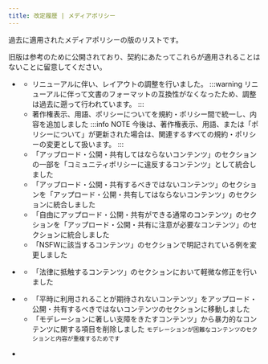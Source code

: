 ```yaml
---
title: 改定履歴 | メディアポリシー
---
```

過去に適用されたメディアポリシーの版のリストです。

旧版は参考のために公開されており、契約にあたってこれらが適用されることはないことに留意してください。

- [<dateTip :date="1759244400000" fuzzyness="minute" />](./1759244400)
	- リニューアルに伴い、レイアウトの調整を行いました。
		:::warning
		リニューアルに伴って文書のフォーマットの互換性がなくなったため、調整は過去に遡って行われています。
		:::
	- 著作権表示、用語、ポリシーについてを規約・ポリシー間で統一し、内容を追加しました
		:::info NOTE
		今後は、著作権表示、用語、または「ポリシーについて」が更新された場合は、関連するすべての規約・ポリシーの変更として扱います。
		:::
	- 「アップロード・公開・共有してはならないコンテンツ」のセクションの一部を「コミュニティポリシーに違反するコンテンツ」として統合しました
	- 「アップロード・公開・共有するべきではないコンテンツ」のセクションを「アップロード・公開・共有してはならないコンテンツ」のセクションに統合しました
	- 「自由にアップロード・公開・共有ができる通常のコンテンツ」のセクションを「アップロード・公開・共有に注意が必要なコンテンツ」のセクションに統合しました
	- 「NSFWに該当するコンテンツ」のセクションで明記されている例を変更しました

- [<dateTip :date="1702306800000" fuzzyness="minute" />](./1702306800)
	- 「法律に抵触するコンテンツ」のセクションにおいて軽微な修正を行いました

- [<dateTip :date="1690815600000" fuzzyness="minute" />](./1690815600)
	- 「平時に利用されることが期待されないコンテンツ」をアップロード・公開・共有するべきではないコンテンツのセクションに移動しました
	- 「モデレーションに著しい支障をきたすコンテンツ」から暴力的なコンテンツに関する項目を削除しました
		<small>モデレーションが困難なコンテンツのセクションと内容が重複するためです</small>

- [<dateTip :date="1679842800000" fuzzyness="minute" />](./1679842800)
